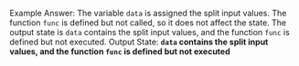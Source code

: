 Example Answer:
The variable `data` is assigned the split input values. The function `func` is defined but not called, so it does not affect the state. The output state is `data` contains the split input values, and the function `func` is defined but not executed.
Output State: **`data` contains the split input values, and the function `func` is defined but not executed**